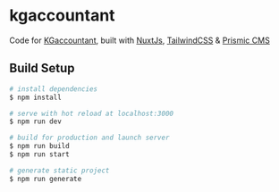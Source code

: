 # kgaccountant

Code for [KGaccountant](https://kgaccountant-staging.netlify.app/), built with [NuxtJs](https://nuxtjs.org), [TailwindCSS](https://tailwindcss.com) & [Prismic CMS](https://prismic.io)

## Build Setup

```bash
# install dependencies
$ npm install

# serve with hot reload at localhost:3000
$ npm run dev

# build for production and launch server
$ npm run build
$ npm run start

# generate static project
$ npm run generate
```


